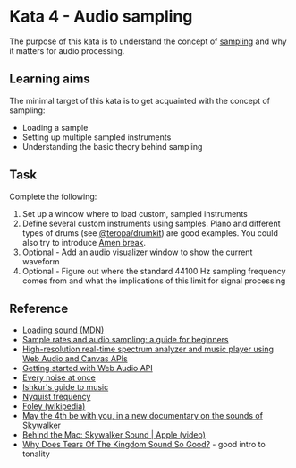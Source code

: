 # Kata 4 - Audio sampling

The purpose of this kata is to understand the concept of [sampling](https://en.wikipedia.org/wiki/Sampling_(signal_processing)) and why it matters for audio processing.

## Learning aims

The minimal target of this kata is to get acquainted with the concept of sampling:

* Loading a sample
* Setting up multiple sampled instruments
* Understanding the basic theory behind sampling

## Task

Complete the following:

1. Set up a window where to load custom, sampled instruments
2. Define several custom instruments using samples. Piano and different types of drums (see [@teropa/drumkit](https://www.npmjs.com/package/@teropa/drumkit)) are good examples. You could also try to introduce [Amen break](https://en.wikipedia.org/wiki/Amen_break).
3. Optional - Add an audio visualizer window to show the current waveform
4. Optional - Figure out where the standard 44100 Hz sampling frequency comes from and what the implications of this limit for signal processing

## Reference

* [Loading sound (MDN)](https://developer.mozilla.org/en-US/docs/Web/API/Web_Audio_API/Using_Web_Audio_API#loading_sound)
* [Sample rates and audio sampling: a guide for beginners](https://www.adobe.com/uk/creativecloud/video/discover/audio-sampling.html)
* [High-resolution real-time spectrum analyzer and music player using Web Audio and Canvas APIs](https://github.com/hvianna/audioMotion.js)
* [Getting started with Web Audio API](https://web.dev/webaudio-intro/)
* [Every noise at once](https://everynoise.com/)
* [Ishkur's guide to music](http://music.ishkur.com/)
* [Nyquist frequency](https://en.wikipedia.org/wiki/Nyquist_frequency)
* [Foley (wikipedia)](https://en.wikipedia.org/wiki/Foley_(filmmaking))
* [May the 4th be with you, in a new documentary on the sounds of Skywalker](https://cdm.link/2022/05/may-the-4th-be-with-you-in-a-new-documentary-on-the-sounds-of-skywalker/)
* [Behind the Mac: Skywalker Sound | Apple (video)](https://www.youtube.com/watch?v=E99Et5mzxv0)
* [Why Does Tears Of The Kingdom Sound So Good?](https://www.youtube.com/watch?v=toEdi_wjTGM) - good intro to tonality
